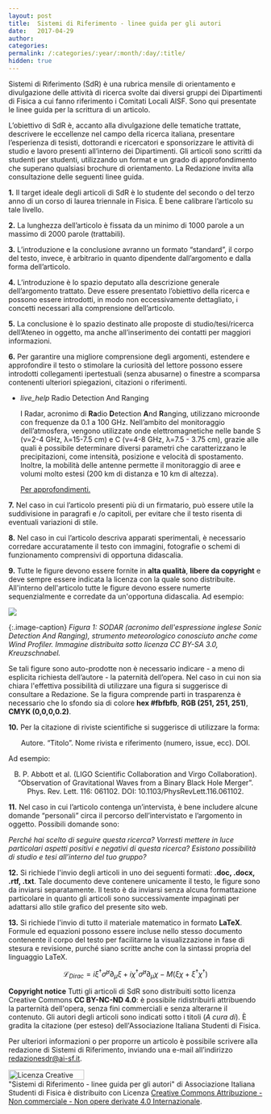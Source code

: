 ```yaml
---
layout: post
title:  Sistemi di Riferimento - linee guida per gli autori
date:   2017-04-29
author:
categories:
permalink: /:categories/:year/:month/:day/:title/
hidden: true
---
```

Sistemi di Riferimento (SdR) è una rubrica mensile di orientamento e divulgazione delle attività di ricerca svolte dai diversi gruppi dei Dipartimenti di Fisica a cui fanno riferimento i Comitati Locali AISF. Sono qui presentate le linee guida per la scrittura di un articolo.

L’obiettivo di SdR è, accanto alla divulgazione delle tematiche trattate, descrivere le eccellenze nel campo della ricerca italiana, presentare l’esperienza di tesisti, dottorandi e ricercatori e sponsorizzare le attività di studio e lavoro presenti all’interno dei Dipartimenti. Gli articoli sono scritti da studenti per studenti, utilizzando un format e un grado di approfondimento che superano qualsiasi brochure di orientamento. La Redazione invita alla consultazione delle seguenti linee guida.

**1.** Il target ideale degli articoli di SdR è lo studente del secondo o del terzo anno di un corso di laurea triennale in Fisica. È bene calibrare l’articolo su tale livello.

**2.** La lunghezza dell’articolo è fissata da un minimo di 1000 parole a un massimo di 2000 parole (trattabili).

**3.** L’introduzione e la conclusione avranno un formato “standard”, il corpo del testo, invece, è arbitrario in quanto dipendente dall’argomento e dalla forma dell’articolo.

**4.** L’introduzione è lo spazio deputato alla descrizione generale dell’argomento trattato. Deve essere presentato l’obiettivo della ricerca e possono essere introdotti, in modo non eccessivamente dettagliato, i concetti necessari alla comprensione dell’articolo.

**5.** La conclusione è lo spazio destinato alle proposte di studio/tesi/ricerca dell’Ateneo in oggetto, ma anche all’inserimento dei contatti per maggiori informazioni.

**6.** Per garantire una migliore comprensione degli argomenti, estendere e approfondire il testo o stimolare la curiosità del lettore possono essere introdotti collegamenti ipertestuali (senza abusarne) o finestre a scomparsa contenenti ulteriori spiegazioni, citazioni o riferimenti.

<ul class="collapsible" data-collapsible="accordion">
<li>
<div class="collapsible-header"><i class="material-icons">live_help</i> Radio Detection And Ranging</div>
<div class="collapsible-body">
<p>
I Radar, acronimo di <b>Ra</b>dio <b>D</b>etection <b>A</b>nd <b>R</b>anging, utilizzano microonde con frequenze da 0.1 a 100 GHz. Nell’ambito del monitoraggio dell’atmosfera, vengono utilizzate onde elettromagnetiche nelle bande S (&nu;=2-4 GHz, &lambda;=15-7.5 cm) e C (&nu;=4-8 GHz, &lambda;=7.5 - 3.75 cm), grazie alle quali è possibile determinare diversi parametri che caratterizzano le precipitazioni, come intensità, posizione e velocità di spostamento. Inoltre, la mobilità delle antenne permette il monitoraggio di aree e volumi molto estesi (200 km di distanza e 10 km di altezza).

<a href="http://meteorema.aquila.infn.it/radarweb/home/radar_intro/spiegazione2.html"> Per approfondimenti.</a>
</p>
</div>
</li>
</ul>

**7.** Nel caso in cui l’articolo presenti più di un firmatario, può essere utile la suddivisione in paragrafi e /o capitoli, per evitare che il testo risenta di eventuali variazioni di stile.

**8.** Nel caso in cui l’articolo descriva apparati sperimentali, è necessario corredare accuratamente il testo con immagini, fotografie o schemi di funzionamento comprensivi di opportuna didascalia.

**9.** Tutte le figure devono essere fornite in **alta qualità**, **libere da copyright** e deve sempre essere indicata la licenza con la quale sono distribuite. All'interno dell'articolo tutte le figure devono essere numerte sequenzialmente e corredate da un'opportuna didascalia. Ad esempio:


<div class="row">
<div class="col s12 m6 offset-m3">
<img src="/sistemidiriferimento/img/17_04_29_LG/lemonsodar.jpg"/>
</div>
</div>

{:.image-caption}
*Figura 1: SODAR (acronimo dell'espressione inglese Sonic Detection And Ranging), strumento meteorologico conosciuto anche come <i>Wind Profiler</i>. Immagine distribuita sotto licenza CC BY-SA 3.0, Kreuzschnabel.*


Se tali figure sono auto-prodotte non è necessario indicare - a meno di esplicita richiesta dell’autore - la paternità dell’opera. Nel caso in cui non sia chiara l'effettiva possibilità di utilizzare una figura si suggerisce di consultare a Redazione. Se la figura comprende parti in trasparenza è necessario che lo sfondo sia di colore **hex #fbfbfb**, **RGB (251, 251, 251)**, **CMYK (0,0,0,0.2)**.

**10.** Per la citazione di riviste scientifiche si suggerisce di utilizzare la forma:

<p align="center">Autore. “Titolo”. Nome rivista e riferimento (numero, issue, ecc). DOI.</p>

Ad esempio:

<p align="center">B. P. Abbott et al. (LIGO Scientific Collaboration and Virgo Collaboration). “Observation of Gravitational Waves from a Binary Black Hole Merger”. Phys. Rev. Lett. 116: 061102. DOI: 10.1103/PhysRevLett.116.061102.</p>

**11.** Nel caso in cui l’articolo contenga un’intervista, è bene includere alcune domande “personali” circa il percorso dell’intervistato e l’argomento in oggetto. Possibili domande sono:

*Perché hai scelto di seguire questa ricerca?*
*Vorresti mettere in luce particolari aspetti positivi e negativi di questa ricerca?*
*Esistono possibilità di studio e tesi all’interno del tuo gruppo?*

**12.** Si richiede l'invio degli articoli in uno dei seguenti formati: **.doc, .docx, .rtf, .txt**. Tale documento deve contenere unicamente il testo, le figure sono da inviarsi separatamente. Il testo è da inviarsi senza alcuna formattazione particolare in quanto gli articoli sono successivamente impaginati per adattarsi allo stile grafico del presente sito web.

**13.** Si richiede l'invio di tutto il materiale matematico in formato **LaTeX**. Formule ed equazioni possono essere incluse nello stesso documento contenente il corpo del testo per facilitarne la visualizzazione in fase di stesura e revisione, purché siano scritte anche con la sintassi propria del linguaggio LaTeX.

$$ \mathcal{L}_{Dirac} = i \xi^\dagger \bar{\sigma}^\mu \partial_\mu \xi + i \chi^\dagger \bar{\sigma}^\mu \partial_\mu \chi - M (\xi\chi + \xi^\dagger \chi^\dagger) $$

**Copyright notice** Tutti gli articoli di SdR sono distribuiti sotto licenza Creative Commons **CC BY-NC-ND 4.0**: è possibile ridistribuirli attribuendo la parternità dell'opera, senza fini commerciali e senza alterarne il contenuto. Gli autori degli articoli sono indicati sotto i titoli (*A cura di*). È gradita la citazione (per esteso) dell'Associazione Italiana Studenti di Fisica.

Per ulteriori informazioni o per proporre un articolo è possibile scrivere alla redazione di Sistemi di Riferimento, inviando una e-mail all’indirizzo <a href="mailto:redazionesdr@ai-sf.it">redazionesdr@ai-sf.it</a>.

<a rel="license" href="http://creativecommons.org/licenses/by-nc-nd/4.0/"><img alt="Licenza Creative Commons" style="border-width:0; WIDTH:150px; HEIGHT:20px" src="https://i.creativecommons.org/l/by-nc-nd/4.0/80x15.png" align="middle" /></a><br /><span xmlns:dct="http://purl.org/dc/terms/" property="dct:title">"Sistemi di Riferimento - linee guida per gli autori"</span> di<span xmlns:cc="http://creativecommons.org/ns#" property="cc:attributionName"> Associazione Italiana Studenti di Fisica</span> è distribuito con Licenza <a rel="license" href="http://creativecommons.org/licenses/by-nc-nd/4.0/">Creative Commons Attribuzione - Non commerciale - Non opere derivate 4.0 Internazionale</a>.

